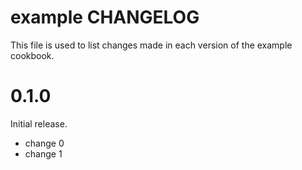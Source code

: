 # example CHANGELOG

This file is used to list changes made in each version of the example cookbook.

# 0.1.0

Initial release.

- change 0
- change 1

